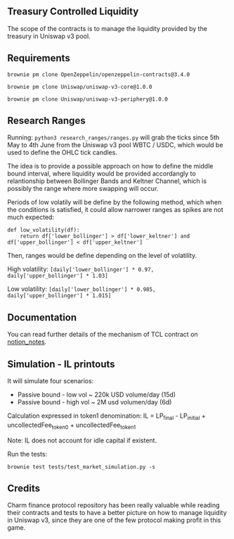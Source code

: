 ## Treasury Controlled Liquidity

The scope of the contracts is to manage the liquidity provided by the treasury in Uniswap v3 pool.

## Requirements

`brownie pm clone OpenZeppelin/openzeppelin-contracts@3.4.0`

`brownie pm clone Uniswap/uniswap-v3-core@1.0.0`

`brownie pm clone Uniswap/uniswap-v3-periphery@1.0.0`

## Research Ranges

Running: `python3 research_ranges/ranges.py` will grab the ticks since 5th May to 4th June from the Uniswap v3 pool WBTC / USDC, which would be used to define the OHLC tick candles.

The idea is to provide a possible approach on how to define the middle bound interval, where liquidity would be provided accordangly to relantionship between Bollinger Bands and Keltner Channel, which is possibly the range where more swapping will occur.

Periods of low volatily will be define by the following method, which when the conditions is satisfied, it could allow narrower ranges as spikes are not much expected:

````
def low_volatility(df):
    return df['lower_bollinger'] > df['lower_keltner'] and df['upper_bollinger'] < df['upper_keltner']
````

Then, ranges would be define depending on the level of volatility.

High volatility: `[daily['lower_bollinger'] * 0.97, daily['upper_bollinger'] * 1.03]`

Low volatility: `[daily['lower_bollinger'] * 0.985, daily['upper_bollinger'] * 1.015]`

## Documentation

You can read further details of the mechanism of TCL contract on [notion_notes](https://harmonious-metal-b66.notion.site/Treasury-Controlled-Liquidity-Doc-cf91edfe2eac42e79836e255e7272c14).

## Simulation - IL printouts

It will simulate four scenarios:

* Passive bound - low vol ~ 220k USD volume/day (15d) 
* Passive bound - high vol ~ 2M usd volumen/day (6d)

Calculation expressed in token1 denomination: IL = LP<sub>final</sub> - LP<sub>initial</sub> + uncollectedFee<sub>token0</sub> + uncollectedFee<sub>token1</sub>

Note: IL does not account for idle capital if existent.

Run the tests: 

`brownie test tests/test_market_simulation.py -s`

## Credits

Charm finance protocol repository has been really valuable while reading their contracts and tests to have a better picture
on how to manage liquidity in Uniswap v3, since they are one of the few protocol making profit in this game. 